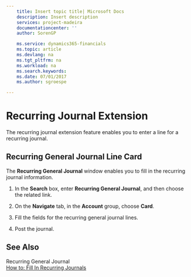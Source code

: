 ```yaml
---
    title: Insert topic title| Microsoft Docs
    description: Insert description
    services: project-madeira
    documentationcenter: ''
    author: SorenGP

    ms.service: dynamics365-financials
    ms.topic: article
    ms.devlang: na
    ms.tgt_pltfrm: na
    ms.workload: na
    ms.search.keywords:
    ms.date: 07/01/2017
    ms.author: sgroespe

---
```

# Recurring Journal Extension
The recurring journal extension feature enables you to enter a line for a recurring journal.  
  
## Recurring General Journal Line Card  
 The **Recurring General Journal** window enables you to fill in the recurring journal information.  
  
1.  In the **Search** box, enter **Recurring General Journal**, and then choose the related link.  
  
2.  On the **Navigate** tab, in the **Account** group, choose **Card**.  
  
3.  Fill the fields for the recurring general journal lines.  
  
4.  Post the journal.  
  
## See Also  
 Recurring General Journal   
 [How to: Fill In Recurring Journals](how-to-fill-in-recurring-journals.md)